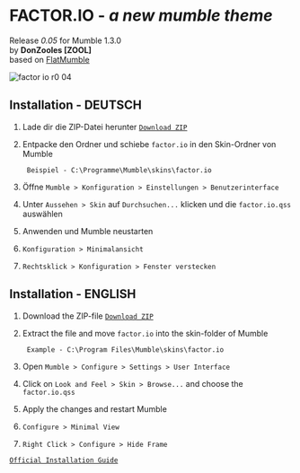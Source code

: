 # FACTOR.IO - <i>a new mumble theme</i>

Release <i>0.05</i> for Mumble 1.3.0<br>
by <b>DonZooles [ZOOL]</b> <br>
based on [FlatMumble](https://github.com/xPaw/FlatMumble)

![factor io r0 04](https://cloud.githubusercontent.com/assets/8238512/3664085/7580a76e-11d9-11e4-9d76-fb39d9b6672a.png)

## Installation - DEUTSCH


1. Lade dir die ZIP-Datei herunter [`Download ZIP`](https://github.com/DonZooles/factor.io/archive/master.zip)

2. Entpacke den Ordner und schiebe `factor.io` in den Skin-Ordner von Mumble

        Beispiel - C:\Programme\Mumble\skins\factor.io

3. Öffne `Mumble > Konfiguration > Einstellungen > Benutzerinterface`

4. Unter `Aussehen > Skin` auf `Durchsuchen...` klicken und die `factor.io.qss` auswählen

5. Anwenden und Mumble neustarten

6. `Konfiguration > Minimalansicht`

7. `Rechtsklick > Konfiguration > Fenster verstecken`


## Installation - ENGLISH


1. Download the ZIP-file [`Download ZIP`](https://github.com/DonZooles/factor.io/archive/master.zip)

2. Extract the file and move `factor.io` into the skin-folder of Mumble

        Example - C:\Program Files\Mumble\skins\factor.io

3. Open `Mumble > Configure > Settings > User Interface`

4. Click on `Look and Feel > Skin > Browse...` and choose the `factor.io.qss`

5. Apply the changes and restart Mumble

6. `Configure > Minimal View`

7. `Right Click > Configure > Hide Frame`

[`Official Installation Guide`](http://mumble.sourceforge.net/Skins#Installing_a_Skin)
